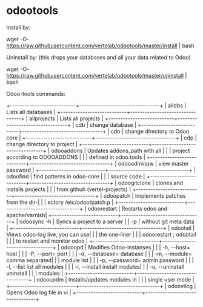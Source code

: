 # odootools


Install by:


wget -O- https://raw.githubusercontent.com/vertelab/odootools/master/install | bash


Uninstall by: (this drops your databases and all your data related to Odoo)

wget -O- https://raw.githubusercontent.com/vertelab/odootools/master/uninstall | bash


Odoo-tools commands:

 +---------------------------+---------------------------------+
 | alldbs                    | Lists all databases             |
 +---------------------------+---------------------------------+
 | allprojects               | Lists all projects              |
 +---------------------------+---------------------------------+
 | cdb                       | change database                 |
 +---------------------------+---------------------------------+
 | cdo                       | change directory to Odoo core   |
 +---------------------------+---------------------------------+
 | cdp                       | change directory to project     |
 +---------------------------+---------------------------------+
 | odooaddons                | Updates addons_path with all    |
 |                           | project according to ODOOADDONS |
 |                           | defined in odoo.tools           |
 +---------------------------+---------------------------------+
 | odooadminpw               | view master password            |
 +---------------------------+---------------------------------+
 | odoofind <pattern>        | find patterns in odoo-core      |
 |                           | source code                     |
 +---------------------------+---------------------------------+
 | odoogitclone <project>    | clones and installs projects    | 
 |                           | from githuh (vertel-projects)   |
 +---------------------------+---------------------------------+
 | odoopatch                 | Implements patches from the dir-|
 |                           | ectory /etc/odoo/patch.p        |
 +---------------------------+---------------------------------+
 | odoorestart               | Restarts odoo and apache/varnish| 
 +---------------------------+---------------------------------+
 | odoosync -h <host>        | Syncs a project to a server     | 
 |          -p <project>     | without git meta data           |
 +---------------------------+---------------------------------+
 | odootail                  | Views odoo-log live, you can use|
 |                           | the one-liner                   |
 |                           | odoorestart ; odootail          |
 |                           | to restart and monitor odoo     |
 +---------------------------+---------------------------------+
 | odooupd                   | Modifies Odoo-instanses         |
 |                           |  -h, --host=	host               |
 |                           |  -P, --port=	port               |
 |                           |  -d, --database=	database       |
 |                           |  -m, --module=	comma separated|
 |                           |                  module list    |
 |                           |  -p, --password=	admin password |
 |                           |  -l, --list	list all modules   |
 |                           |  -i, --install	install modules|
 |                           |  -u, --uninstall	uninstall      |
 |                           |                         modules |
 +---------------------------+---------------------------------+
 | odooupdm <database>       | Installs/updates modules in     |
 |          <modulelist>     | single user mode                |
 +---------------------------+---------------------------------+
 | odoovilog                 | Opens Odoo log file in vi       |
 +---------------------------+---------------------------------+
 
